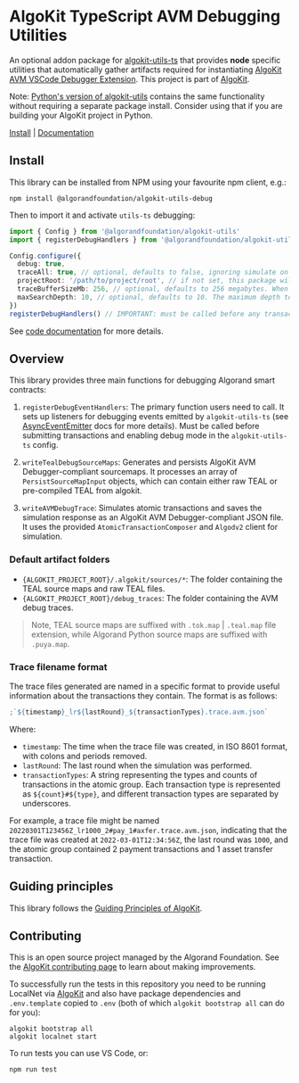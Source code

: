 ﻿# AlgoKit TypeScript AVM Debugging Utilities

An optional addon package for [algokit-utils-ts](https://github.com/algorandfoundation/algokit-utils-ts) that provides **node** specific utilities that automatically gather artifacts required for instantiating [AlgoKit AVM VSCode Debugger Extension](https://github.com/algorandfoundation/algokit-avm-vscode-debugger). This project is part of [AlgoKit](https://github.com/algorandfoundation/algokit-cli).

Note: [Python's version of algokit-utils](https://github.com/algorandfoundation/algokit-utils-py) contains the same functionality without requiring a separate package install. Consider using that if you are building your AlgoKit project in Python.

[Install](#install) | [Documentation](docs/code/README.md)

## Install

This library can be installed from NPM using your favourite npm client, e.g.:

```
npm install @algorandfoundation/algokit-utils-debug
```

Then to import it and activate `utils-ts` debugging:

```typescript
import { Config } from '@algorandfoundation/algokit-utils'
import { registerDebugHandlers } from '@algorandfoundation/algokit-utils-debug'

Config.configure({
  debug: true,
  traceAll: true, // optional, defaults to false, ignoring simulate on successfull transactions.
  projectRoot: '/path/to/project/root', // if not set, this package will try to find the project root automatically using either the 'ALGOKIT_PROJECT_ROOT' environment variable or by searching you project structure
  traceBufferSizeMb: 256, // optional, defaults to 256 megabytes. When the output folder containing debug trace files exceeds the size, oldest files are removed to optimize for storage consumption. This is useful when you are running a long running application and want to keep the trace files for debugging purposes but also be mindful of storage consumption.
  maxSearchDepth: 10, // optional, defaults to 10. The maximum depth to search for an `algokit` config file. By default it will traverse at most `10` folders searching for `.algokit.toml` file which will be used to determine the algokit compliant project root path. Ignored if `projectRoot` is provided directly or via `ALGOKIT_PROJECT_ROOT` environment variable.
})
registerDebugHandlers() // IMPORTANT: must be called before any transactions are submitted.
```

See [code documentation](./docs/code/README.md) for more details.

## Overview

This library provides three main functions for debugging Algorand smart contracts:

1. `registerDebugEventHandlers`: The primary function users need to call. It sets up listeners for debugging events emitted by `algokit-utils-ts` (see [AsyncEventEmitter](https://github.com/algorandfoundation/algokit-utils-ts/blob/main/docs/capabilities/event-emitter.md) docs for more details). Must be called before submitting transactions and enabling debug mode in the `algokit-utils-ts` config.

2. `writeTealDebugSourceMaps`: Generates and persists AlgoKit AVM Debugger-compliant sourcemaps. It processes an array of `PersistSourceMapInput` objects, which can contain either raw TEAL or pre-compiled TEAL from algokit.

3. `writeAVMDebugTrace`: Simulates atomic transactions and saves the simulation response as an AlgoKit AVM Debugger-compliant JSON file. It uses the provided `AtomicTransactionComposer` and `Algodv2` client for simulation.

### Default artifact folders

- `{ALGOKIT_PROJECT_ROOT}/.algokit/sources/*`: The folder containing the TEAL source maps and raw TEAL files.
- `{ALGOKIT_PROJECT_ROOT}/debug_traces`: The folder containing the AVM debug traces.

> Note, TEAL source maps are suffixed with `.tok.map` | `.teal.map` file extension, while Algorand Python source maps are suffixed with `.puya.map`.

### Trace filename format

The trace files generated are named in a specific format to provide useful information about the transactions they contain. The format is as follows:

```ts
;`${timestamp}_lr${lastRound}_${transactionTypes}.trace.avm.json`
```

Where:

- `timestamp`: The time when the trace file was created, in ISO 8601 format, with colons and periods removed.
- `lastRound`: The last round when the simulation was performed.
- `transactionTypes`: A string representing the types and counts of transactions in the atomic group. Each transaction type is represented as `${count}#${type}`, and different transaction types are separated by underscores.

For example, a trace file might be named `20220301T123456Z_lr1000_2#pay_1#axfer.trace.avm.json`, indicating that the trace file was created at `2022-03-01T12:34:56Z`, the last round was `1000`, and the atomic group contained 2 payment transactions and 1 asset transfer transaction.

## Guiding principles

This library follows the [Guiding Principles of AlgoKit](https://github.com/algorandfoundation/algokit-cli/blob/main/docs/algokit.md#guiding-principles).

## Contributing

This is an open source project managed by the Algorand Foundation. See the [AlgoKit contributing page](https://github.com/algorandfoundation/algokit-cli/blob/main/CONTRIBUTING.md) to learn about making improvements.

To successfully run the tests in this repository you need to be running LocalNet via [AlgoKit](https://github.com/algorandfoundation/algokit-cli) and also have package dependencies and `.env.template` copied to `.env` (both of which `algokit bootstrap all` can do for you):

```
algokit bootstrap all
algokit localnet start
```

To run tests you can use VS Code, or:

```
npm run test
```
